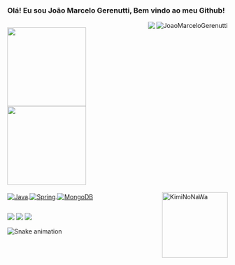 ### Olá! Eu sou João Marcelo Gerenutti, Bem vindo ao meu Github!

<div>
  <img align="right" img src="https://komarev.com/ghpvc/?username=JoaoMarceloGerenutti&color=green" alt="JoaoMarceloGerenutti" />
  <img align="right" img src="https://img.shields.io/github/followers/JoaoMarceloGerenutti.svg?style=social&label=Follow&maxAge=2592000" />
</div>

##

<div>
  <a href="https://github.com/JoaoMarceloGerenutti">
  <img height="180em" src="https://github-readme-stats.vercel.app/api?username=JoaoMarceloGerenutti&show_icons=true&theme=dracula&include_all_commits=true&count_private=true"/>
  <img height="180em" src="https://github-readme-stats.vercel.app/api/top-langs/?username=JoaoMarceloGerenutti&layout=compact&langs_count=7&theme=dracula"/>
</div>
<div style="display: inline_block"><br>
  <img align="center" alt="Java" src="https://img.shields.io/badge/Java-ED8B00?style=for-the-badge&logo=java&logoColor=white">
  <img align="center" alt="Spring" src="https://img.shields.io/badge/Spring-6DB33F?style=for-the-badge&logo=spring&logoColor=white">
  <img align="center" alt="MongoDB" src="https://img.shields.io/badge/MongoDB-4EA94B?style=for-the-badge&logo=mongodb&logoColor=white">
   <img align="right" alt="KimiNoNaWa" height="150" width="150" src="https://i.pinimg.com/originals/32/98/6b/32986b0d56a883465faf565dbe62dd1b.gif">
</div>

##

<div> 
 	<a href="https://www.facebook.com/joaomarcelogerenuttii" target="_blank"><img src="https://img.shields.io/badge/Facebook-1877F2?style=for-the-badge&logo=facebook&logoColor=white" target="_blank"></a>
  <a href = "mailto:joaomarcelogerenuttii@gmail.com"><img src="https://img.shields.io/badge/-Gmail-%23333?style=for-the-badge&logo=gmail&logoColor=white" target="_blank"></a>
  <a href="https://www.linkedin.com/in/joão-marcelo-gerenutti-2a66bb1a2/" target="_blank"><img src="https://img.shields.io/badge/-LinkedIn-%230077B5?style=for-the-badge&logo=linkedin&logoColor=white" target="_blank"></a> 
 
  ![Snake animation](https://github.com/JoaoMarceloGerenutti/JoaoMarceloGerenutti/blob/output/github-contribution-grid-snake.svg)
 
</div>
